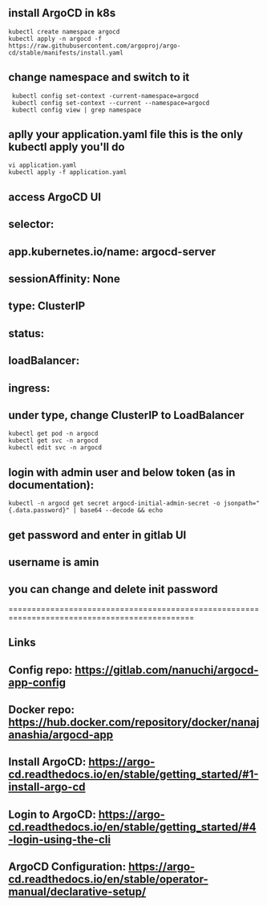 ## install ArgoCD in k8s
```
kubectl create namespace argocd
kubectl apply -n argocd -f https://raw.githubusercontent.com/argoproj/argo-cd/stable/manifests/install.yaml
```
## change namespace and switch to it
```
 kubectl config set-context -current-namespace=argocd
 kubectl config set-context --current --namespace=argocd
 kubectl config view | grep namespace
 ```
## aplly your application.yaml file this is the only kubectl apply you'll do
```
vi application.yaml
kubectl apply -f application.yaml
```

## access ArgoCD UI
## selector:
##      app.kubernetes.io/name: argocd-server
##    sessionAffinity: None
##    type: ClusterIP
##  status:
##    loadBalancer:
##      ingress:
## under type, change ClusterIP to  LoadBalancer     

```
kubectl get pod -n argocd
kubectl get svc -n argocd
kubectl edit svc -n argocd
```

## login with admin user and below token (as in documentation):
```
kubectl -n argocd get secret argocd-initial-admin-secret -o jsonpath="{.data.password}" | base64 --decode && echo
```
## get password and enter in gitlab UI
## username is amin

## you can change and delete init password

==============================================================================================

## Links


## Config repo: https://gitlab.com/nanuchi/argocd-app-config


## Docker repo: https://hub.docker.com/repository/docker/nanajanashia/argocd-app


## Install ArgoCD: https://argo-cd.readthedocs.io/en/stable/getting_started/#1-install-argo-cd


## Login to ArgoCD: https://argo-cd.readthedocs.io/en/stable/getting_started/#4-login-using-the-cli


## ArgoCD Configuration: https://argo-cd.readthedocs.io/en/stable/operator-manual/declarative-setup/

